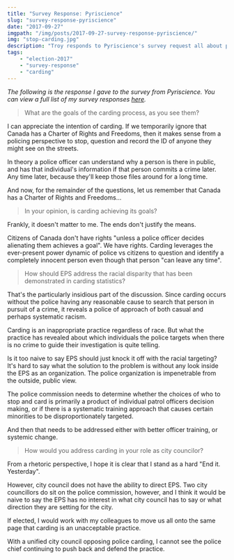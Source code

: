 ```yaml
---
title: "Survey Response: Pyriscience"
slug: "survey-response-pyriscience"
date: "2017-09-27"
imgpath: "/img/posts/2017-09-27-survey-response-pyriscience/"
img: "stop-carding.jpg"
description: "Troy responds to Pyriscience's survey request all about police carding"
tags: 
    - "election-2017"
    - "survey-response"
    - "carding"
---
```


*The following is the response I gave to the survey from Pyriscience. You can view a full list of my survey responses [here](/survey-responses).*

> What are the goals of the carding process, as you see them?

I can appreciate the intention of carding. If we temporarily ignore that Canada has a Charter of Rights and Freedoms, then
it makes sense from a policing perspective to stop, question and record the ID of anyone they might see on the streets.

In theory a police officer can understand why a person is there in public, and has that individual's information if that
person commits a crime later. Any time later, because they'll keep those files around for a long time.

And now, for the remainder of the questions, let us remember that Canada has a Charter of Rights and Freedoms...

> In your opinion, is carding achieving its goals?

Frankly, it doesn't matter to me. The ends don't justify the means.

Citizens of Canada don't have rights "unless a police officer decides alienating them achieves a goal". We have rights.
Carding leverages the ever-present power dynamic of police vs citizens to question and identify a completely innocent person
even though that person "can leave any time".

> How should EPS address the racial disparity that has been demonstrated in carding statistics?

That's the particularly insidious part of the discussion. Since carding occurs without the police having any reasonable cause
to search that person in pursuit of a crime, it reveals a police of approach of both casual and perhaps systematic racism.

Carding is an inappropriate practice regardless of race. But what the practice has revealed about which individuals the police
targets when there is no crime to guide their investigation is quite telling.

Is it too naive to say EPS should just knock it off with the racial targeting? It's hard to say what the solution to the
problem is without any look inside the EPS as an organization. The police organization is impenetrable from the outside, public
view.

The police commission needs to determine whether the choices of who to stop and card is primarily a product of individual patrol
officers decision making, or if there is a systematic training approach that causes certain minorities to be disproportionately targeted.

And then that needs to be addressed either with better officer training, or systemic change.

> How would you address carding in your role as city councilor?

From a rhetoric perspective, I hope it is clear that I stand as a hard "End it. Yesterday".

However, city council does not have the ability to direct EPS. Two city councillors do sit on the police commission, however,
and I think it would be naive to say the EPS has no interest in what city council has to say or what direction they are setting
for the city.

If elected, I would work with my colleagues to move us all onto the same page that carding is an unacceptable practice.

With a unified city council opposing police carding, I cannot see the police chief continuing to push back and defend the practice.
